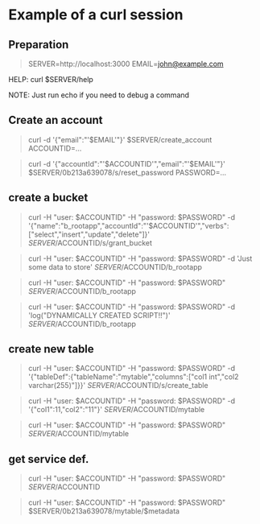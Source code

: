 Example of a curl session
========================

Preparation
-----------

>SERVER=http://localhost:3000
>EMAIL=john@example.com

HELP: curl $SERVER/help

NOTE: Just run echo if you need to debug a command


Create an  account
-------------------

>curl -d '{"email":"'$EMAIL'"}' $SERVER/create_account
>ACCOUNTID=...


>curl -d '{"accountId":"'$ACCOUNTID'","email":"'$EMAIL'"}' $SERVER/0b213a639078/s/reset_password
>PASSWORD=...


create a bucket 
---------------

>curl -H "user: $ACCOUNTID" -H "password: $PASSWORD" -d '{"name":"b_rootapp","accountId":"'$ACCOUNTID'","verbs":["select","insert","update","delete"]}' $SERVER/$ACCOUNTID/s/grant_bucket

>curl -H "user: $ACCOUNTID" -H "password: $PASSWORD" -d 'Just some data to store' $SERVER/$ACCOUNTID/b_rootapp

>curl -H "user: $ACCOUNTID" -H "password: $PASSWORD" $SERVER/$ACCOUNTID/b_rootapp

>curl -H "user: $ACCOUNTID" -H "password: $PASSWORD" -d 'log("DYNAMICALLY CREATED SCRIPT!!")' $SERVER/$ACCOUNTID/b_rootapp


create new table
---------------

>curl -H "user: $ACCOUNTID" -H "password: $PASSWORD" -d '{"tableDef":{"tableName":"mytable","columns":["col1 int","col2 varchar(255)"]}}' $SERVER/$ACCOUNTID/s/create_table

>curl -H "user: $ACCOUNTID" -H "password: $PASSWORD" -d '{"col1":11,"col2":"11"}' $SERVER/$ACCOUNTID/mytable

>curl -H "user: $ACCOUNTID" -H "password: $PASSWORD"  $SERVER/$ACCOUNTID/mytable


get service def.
----------------

>curl -H "user: $ACCOUNTID" -H "password: $PASSWORD" $SERVER/$ACCOUNTID

>curl -H "user: $ACCOUNTID" -H "password: $PASSWORD" $SERVER/0b213a639078/mytable/\$metadata

